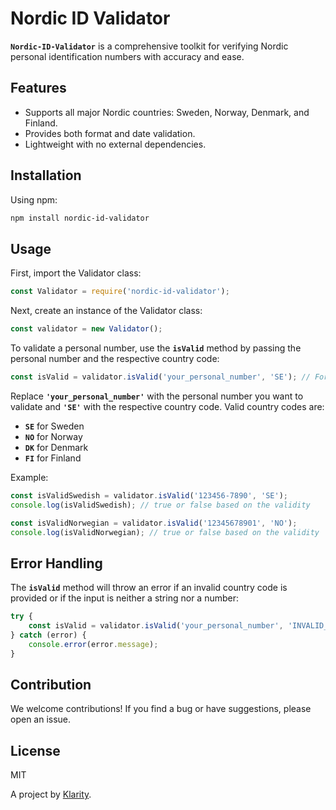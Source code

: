 # Nordic ID Validator

**`Nordic-ID-Validator`** is a comprehensive toolkit for verifying Nordic personal identification numbers with accuracy and ease.

## Features

- Supports all major Nordic countries: Sweden, Norway, Denmark, and Finland.
- Provides both format and date validation.
- Lightweight with no external dependencies.

## Installation

Using npm:

```bash
npm install nordic-id-validator

```

## Usage

First, import the Validator class:

```jsx
const Validator = require('nordic-id-validator');

```

Next, create an instance of the Validator class:

```jsx
const validator = new Validator();

```

To validate a personal number, use the **`isValid`** method by passing the personal number and the respective country code:

```jsx
const isValid = validator.isValid('your_personal_number', 'SE'); // For Swedish numbers

```

Replace **`'your_personal_number'`** with the personal number you want to validate and **`'SE'`** with the respective country code. Valid country codes are:

- **`SE`** for Sweden
- **`NO`** for Norway
- **`DK`** for Denmark
- **`FI`** for Finland

Example:

```jsx
const isValidSwedish = validator.isValid('123456-7890', 'SE');
console.log(isValidSwedish); // true or false based on the validity

const isValidNorwegian = validator.isValid('12345678901', 'NO');
console.log(isValidNorwegian); // true or false based on the validity

```

## Error Handling

The **`isValid`** method will throw an error if an invalid country code is provided or if the input is neither a string nor a number:

```jsx
try {
    const isValid = validator.isValid('your_personal_number', 'INVALID_COUNTRY_CODE');
} catch (error) {
    console.error(error.message);
}

```

## Contribution

We welcome contributions! If you find a bug or have suggestions, please open an issue.

## License

MIT


A project by [Klarity](https://www.klarity.se).
